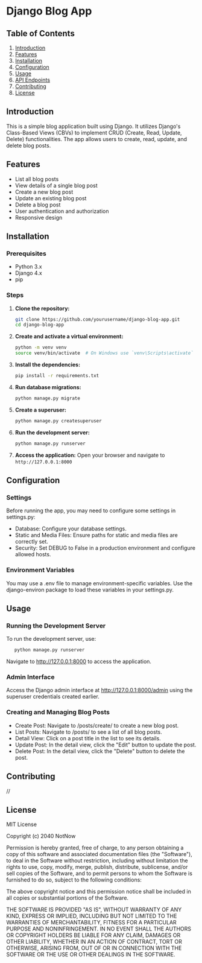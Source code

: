 # Django Blog App

## Table of Contents
1. [Introduction](#introduction)
2. [Features](#features)
3. [Installation](#installation)
4. [Configuration](#configuration)
5. [Usage](#usage)
6. [API Endpoints](#api-endpoints)
7. [Contributing](#contributing)
8. [License](#license)

## Introduction
This is a simple blog application built using Django. It utilizes Django's Class-Based Views (CBVs) to implement CRUD (Create, Read, Update, Delete) functionalities. The app allows users to create, read, update, and delete blog posts.

## Features
- List all blog posts
- View details of a single blog post
- Create a new blog post
- Update an existing blog post
- Delete a blog post
- User authentication and authorization
- Responsive design

## Installation
### Prerequisites
- Python 3.x
- Django 4.x
- pip

### Steps
1. **Clone the repository:**
   ```bash
   git clone https://github.com/yourusername/django-blog-app.git
   cd django-blog-app
2. **Create and activate a virtual environment:**
   ```bash
   python -m venv venv
   source venv/bin/activate  # On Windows use `venv\Scripts\activate`

3. **Install the dependencies:**
   ```bash
   pip install -r requirements.txt

4. **Run database migrations:**
   ```bash
   python manage.py migrate

5. **Create a superuser:**
   ```bash
   python manage.py createsuperuser

6. **Run the development server:**
   ```bash
   python manage.py runserver

7. **Access the application:**
   Open your browser and navigate to `http://127.0.0.1:8000`

## Configuration
### Settings
Before running the app, you may need to configure some settings in settings.py:

- Database: Configure your database settings.
- Static and Media Files: Ensure paths for static and media files are correctly set.
- Security: Set DEBUG to False in a production environment and configure allowed hosts.
### Environment Variables
You may use a .env file to manage environment-specific variables. Use the django-environ package to load these variables in your settings.py.
## Usage
### Running the Development Server
To run the development server, use:
```bash
   python manage.py runserver

```
Navigate to http://127.0.0.1:8000 to access the application.

### Admin Interface
Access the Django admin interface at http://127.0.0.1:8000/admin using the superuser credentials created earlier.

### Creating and Managing Blog Posts
- Create Post: Navigate to /posts/create/ to create a new blog post.
- List Posts: Navigate to /posts/ to see a list of all blog posts.
- Detail View: Click on a post title in the list to see its details.
- Update Post: In the detail view, click the "Edit" button to update the post.
- Delete Post: In the detail view, click the "Delete" button to delete the post.
## Contributing
//
## License

MIT License

Copyright (c) 2040 NotNow

Permission is hereby granted, free of charge, to any person obtaining a copy
of this software and associated documentation files (the "Software"), to deal
in the Software without restriction, including without limitation the rights
to use, copy, modify, merge, publish, distribute, sublicense, and/or sell
copies of the Software, and to permit persons to whom the Software is
furnished to do so, subject to the following conditions:

The above copyright notice and this permission notice shall be included in all
copies or substantial portions of the Software.

THE SOFTWARE IS PROVIDED "AS IS", WITHOUT WARRANTY OF ANY KIND, EXPRESS OR
IMPLIED, INCLUDING BUT NOT LIMITED TO THE WARRANTIES OF MERCHANTABILITY,
FITNESS FOR A PARTICULAR PURPOSE AND NONINFRINGEMENT. IN NO EVENT SHALL THE
AUTHORS OR COPYRIGHT HOLDERS BE LIABLE FOR ANY CLAIM, DAMAGES OR OTHER
LIABILITY, WHETHER IN AN ACTION OF CONTRACT, TORT OR OTHERWISE, ARISING FROM,
OUT OF OR IN CONNECTION WITH THE SOFTWARE OR THE USE OR OTHER DEALINGS IN THE
SOFTWARE.

